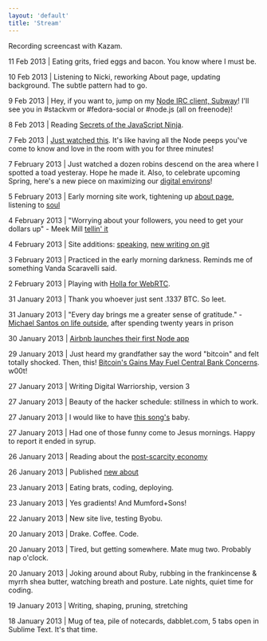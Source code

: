 ```yaml
--- 
layout: 'default'
title: 'Stream'
---
```


<p class="lead"><i class="icon-quote-left icon-large"></i> Recording screencast with Kazam.</p>

11 Feb 2013 | Eating grits, fried eggs and bacon. You know where I must be.

10 Feb 2013 | Listening to Nicki, reworking About page, updating background. The subtle pattern had to go.

9 Feb 2013 | Hey, if you want to, jump on my [Node IRC client, Subway](http://subway.gwenbell.com/)! I'll see you in #stackvm or #fedora-social or #node.js (all on freenode)!

8 Feb 2013 | Reading [Secrets of the JavaScript Ninja](http://www.amazon.com/Secrets-JavaScript-Ninja-John-Resig/dp/193398869X).


7 Feb 2013 | [Just watched this](http://www.youtube.com/watch?v=wxDBF3OOaRA). It's like having all the Node peeps you've come to know and love in the room with you for three minutes!

7 February 2013 | Just watched a dozen robins descend on the area where I spotted a toad yesteray. Hope he made it. Also, to celebrate upcoming Spring, here's a new piece on maximizing our [digital environs](/posts/digitalenvironment)!

5 February 2013 | Early morning site work, tightening up [about page](/pages/about), listening to [soul](https://new.myspace.com/gwenbell/mixes)

4 February 2013 | "Worrying about your followers, you need to get your dollars up" - Meek Mill [tellin' it](https://new.myspace.com/meekmill/music/album/amen-18591239?sid=88044203)

4 February 2013 | Site additions: [speaking](/pages/speaking), [new writing on git](/posts/yourresume)

3 February 2013 | Practiced in the early morning darkness. Reminds me of something Vanda Scaravelli said.

2 February 2013 | Playing with [Holla for WebRTC](https://github.com/wearefractal/holla).

31 January 2013 | Thank you whoever just sent .1337 BTC. So leet.

31 January 2013 | "Every day brings me a greater sense of gratitude." - [Michael Santos on life outside](http://www.slate.com/blogs/quora/2013/01/25/how_is_life_outside_after_being_in_prison_for_over_20_years.html), after spending twenty years in prison

30 January 2013 | [Airbnb launches their first Node app](http://nerds.airbnb.com/weve-launched-our-first-nodejs-app-to-product)

29 January 2013 | Just heard my grandfather say the word "bitcoin" and felt totally shocked. Then, this! [Bitcoin's Gains May Fuel Central Bank Concerns](http://www.bloomberg.com/news/2013-01-28/bitcoin-s-gains-may-fuel-central-bank-concerns-chart-of-the-day.html). w00t! 

27 January 2013 | Writing Digital Warriorship, version 3

27 January 2013 | Beauty of the hacker schedule: stillness in which to work.

27 January 2013 | I would like to have [this song's](https://new.myspace.com/video/shake-it-out-108244544) baby.

27 January 2013 | Had one of those funny come to Jesus mornings. Happy to report it ended in syrup.

26 January 2013 | Reading about the [post-scarcity economy](http://edge.org/response-detail/23860)

26 January 2013 | Published [new about](http://gwenbell.com/pages/about)

23 January 2013 | Eating brats, coding, deploying.

23 January 2013 | Yes gradients! And Mumford+Sons!

22 January 2013 | New site live, testing Byobu.

20 January 2013 | Drake. Coffee. Code.

20 January 2013 | Tired, but getting somewhere. Mate mug two. Probably nap o'clock.

20 January 2013 | Joking around about Ruby, rubbing in the frankincense & myrrh shea butter, watching breath and posture. Late nights, quiet time for coding.

19 January 2013 | Writing, shaping, pruning, stretching

18 January 2013 | Mug of tea, pile of notecards, dabblet.com, 5 tabs open in Sublime Text. It's that time.